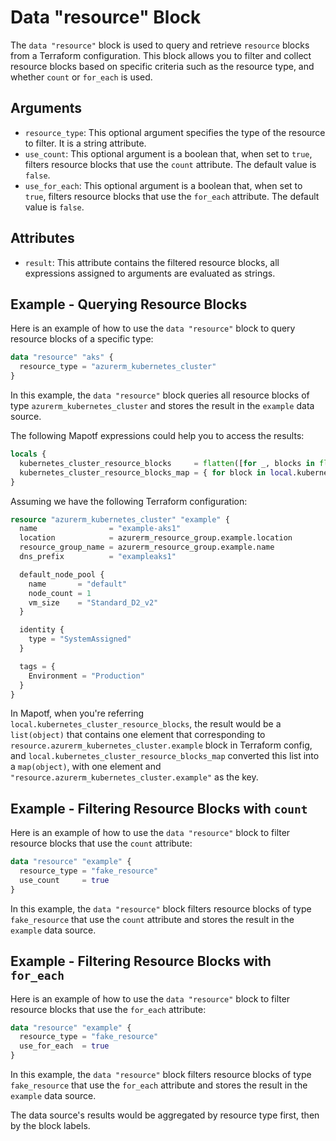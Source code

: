 # Data "resource" Block

The `data "resource"` block is used to query and retrieve `resource` blocks from a Terraform configuration. This block allows you to filter and collect resource blocks based on specific criteria such as the resource type, and whether `count` or `for_each` is used.

## Arguments

- `resource_type`: This optional argument specifies the type of the resource to filter. It is a string attribute.
- `use_count`: This optional argument is a boolean that, when set to `true`, filters resource blocks that use the `count` attribute. The default value is `false`.
- `use_for_each`: This optional argument is a boolean that, when set to `true`, filters resource blocks that use the `for_each` attribute. The default value is `false`.

## Attributes

- `result`: This attribute contains the filtered resource blocks, all expressions assigned to arguments are evaluated as strings.

## Example - Querying Resource Blocks

Here is an example of how to use the `data "resource"` block to query resource blocks of a specific type:

```terraform
data "resource" "aks" {
  resource_type = "azurerm_kubernetes_cluster"
}
```

In this example, the `data "resource"` block queries all resource blocks of type `azurerm_kubernetes_cluster` and stores the result in the `example` data source.

The following Mapotf expressions could help you to access the results:

```terraform
locals {
  kubernetes_cluster_resource_blocks     = flatten([for _, blocks in flatten(data.resource.all.result) : [for b in blocks : b]])
  kubernetes_cluster_resource_blocks_map = { for block in local.kubernetes_cluster_resource_blocks : block.mptf.block_address => block }
}
```

Assuming we have the following Terraform configuration:

```terraform
resource "azurerm_kubernetes_cluster" "example" {
  name                = "example-aks1"
  location            = azurerm_resource_group.example.location
  resource_group_name = azurerm_resource_group.example.name
  dns_prefix          = "exampleaks1"

  default_node_pool {
    name       = "default"
    node_count = 1
    vm_size    = "Standard_D2_v2"
  }

  identity {
    type = "SystemAssigned"
  }

  tags = {
    Environment = "Production"
  }
}
```

In Mapotf, when you're referring `local.kubernetes_cluster_resource_blocks`, the result would be a `list(object)` that contains one element that corresponding to `resource.azurerm_kubernetes_cluster.example` block in Terraform config, and `local.kubernetes_cluster_resource_blocks_map` converted this list into a `map(object)`, with one element and `"resource.azurerm_kubernetes_cluster.example"` as the key.

## Example - Filtering Resource Blocks with `count`

Here is an example of how to use the `data "resource"` block to filter resource blocks that use the `count` attribute:

```terraform
data "resource" "example" {
  resource_type = "fake_resource"
  use_count     = true
}
```

In this example, the `data "resource"` block filters resource blocks of type `fake_resource` that use the `count` attribute and stores the result in the `example` data source.

## Example - Filtering Resource Blocks with `for_each`

Here is an example of how to use the `data "resource"` block to filter resource blocks that use the `for_each` attribute:

```terraform
data "resource" "example" {
  resource_type = "fake_resource"
  use_for_each  = true
}
```

In this example, the `data "resource"` block filters resource blocks of type `fake_resource` that use the `for_each` attribute and stores the result in the `example` data source.

The data source's results would be aggregated by resource type first, then by the block labels.